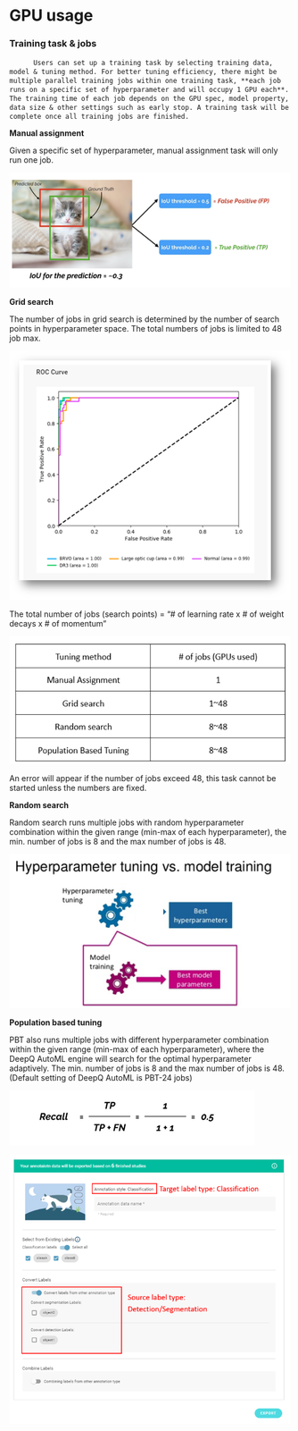 # GPU usage

### **Training task & jobs**

          Users can set up a training task by selecting training data, model & tuning method. For better tuning efficiency, there might be multiple parallel training jobs within one training task, **each job runs on a specific set of hyperparameter and will occupy 1 GPU each**. The training time of each job depends on the GPU spec, model property, data size & other settings such as early stop. A training task will be complete once all training jobs are finished.

 **Manual assignment**

  Given a specific set of hyperparameter, manual assignment task will only run one job.

![](../.gitbook/assets/image%20%281%29.png)


 **Grid search**

The number of jobs in grid search is determined by the number of search points in hyperparameter space. The total numbers of jobs is limited to 48 job max.

![](../.gitbook/assets/image%20%28163%29.png)

The total number of jobs \(search points\) = “\# of learning rate x \# of weight decays x \# of momentum”

![](../.gitbook/assets/image%20%28152%29.png)

An error will appear if the number of jobs exceed 48, this task cannot be started unless the numbers are fixed.



**Random search**

Random search runs multiple jobs with random hyperparameter combination within the given range \(min-max of each hyperparameter\), the min. number of jobs is 8 and the max number of jobs is 48.

![](../.gitbook/assets/image%20%28158%29.png)


**Population based tuning**

PBT also runs multiple jobs with different hyperparameter combination within the given range \(min-max of each hyperparameter\), where the DeepQ AutoML engine will search for the optimal hyperparameter adaptively. The min. number of jobs is 8 and the max number of jobs is 48. \(Default setting of DeepQ AutoML is PBT-24 jobs\)

![](../.gitbook/assets/image%20%28130%29.png)

![Tuning methods and jobs/GPUs](../.gitbook/assets/image%20%2881%29.png)

